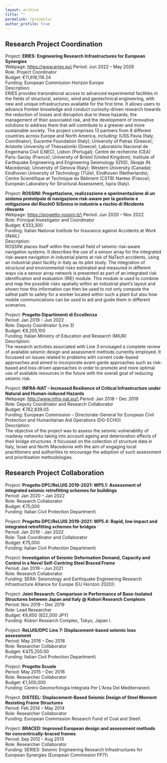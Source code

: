 ```yaml
---
layout: archive
title: ""
permalink: /projects/
author_profile: true
---
```


## Research Project Coordination
Project:	**ERIES: Engineering Research Infrastructures for European Synergies**\
Webpage: https://www.eries.eu\
Period: Jun 2022 – May 2026\
Role:	Project Coordinator\
Budget:	€11,616,118.24\
Funding:	European Commission Horizon Europe\
Description:\
  ERIES provides transnational access to advanced experimental facilities in the fields of structural, seismic, wind and geotechnical engineering, with new and unique infrastructures available for the first time. It allows users to advance frontier knowledge and conduct curiosity-driven research towards the reduction of losses and disruption due to these hazards, the management of their associated risk, and the development of innovative solutions to address them that will contribute to a greener and more sustainable society. The project comprises 13 partners from 8 different countries across Europe and North America, including: IUSS Pavia (Italy, Coordinator), Eucentre Foundation (Italy); University of Patras (Greece); Aristotle University of Thessaloniki (Greece); Laboratório Nacional de Engenharia Civil (LNEC), Lisbon (Portugal); Centre de recherche (CEA) Paris-Saclay (France); University of Bristol (United Kingdom); Institute of Earthquake Engineering and Engineering Seismology (IZIIS), Skopje (N. Macedonia); University of Genova (Italy); Western University (Canada); Eindhoven University of Technology (TU/e), Eindhoven (Netherlands); Centre Scientifique et Technique du Bâtiment (CSTB) Nantes (France); European Laboratory for Structural Assessment, Ispra (Italy).

Project:	**ROSSINI: Progettazione, realizzazione e sperimentazione di un sistema prototipale di navigazione risk-aware per la gestione e mitigazione del RischiO SiSmico in industrie a rischio di INcidente rIlevante**\
Webpage: https://progetto-rossini.it/\
Period: Jun 2020 – Nov 2022\
Role:	Principal Investigator and Coordinator\
Budget:	€333,300\
Funding:	Italian National Institute for Insurance against Accidents at Work (INAIL)\
Description:\
  ROSSINI places itself within the overall field of seismic risk-aware navigation systems. It describes the use of a sensor array for the integrated risk-aware navigation in industrial plants at risk of NaTech accidents, using an industrial plant facility in Italy as its pilot study. The integration of structural and environmental risks estimated and measured in different ways via a sensor array network is presented as part of an integrated risk identification and evaluation (RIE) module. This module is used to combine and map the possible risks spatially within an industrial plant’s layout and shown how this information can then be used to not only compute the safest path to safety for a worker located within such a plant but also how mobile communications can be used to aid and guide them in different scenarios.

Project:	**Progetto Dipartimenti di Eccellenza**\
Period: Jan 2019 – Jun 2022\
Role:	Deputy Coordinator (Line 3)\
Budget:	€8,205,100\
Funding:	Italian Ministry of Education and Research (MIUR)\
Description:\
  The research activities associated with Line 3 envisaged a complete review of available seismic design and assessment methods currently employed. It focussed on issues related to problems with current code-based approaches and aimed to incorporate avant-garde approaches such as risk-based and loss-driven approaches in order to promote and more optimal use of available resources in the future with the overall goal of reducing seismic risk.

Project:	**INFRA-NAT – Increased Resilience of Critical Infrastructure under Natural and Human-induced Hazards**\
Webpage: http://www.infra-nat.eu/\
Period: Jan 2018 – Dec 2019\
Role:	Deputy Coordinator and Research Collaborator\
Budget:	€762,839.05\
Funding:	European Commission – Directorate-General for European Civil Protection and Humanitarian Aid Operations (DG-ECHO)\
Description:\
  The objective of the project was to assess the seismic vulnerability of roadway networks taking into account ageing and deterioration effects of their bridge structures. It focussed on the collection of structure data in Italy, Israel and North Macedonia with the aim of engaging local practitioners and authorities to encourage the adoption of such assessment and prioritisation methodologies.


## Research Project Collaboration
Project:	**Progetto DPC/ReLUIS 2019-2021: WP5.1: Assessment of integrated seismic retrofitting schemes for buildings**\
Period: Jan 2020 – Jan 2022\
Role:	Research Collaborator\
Budget:	€75,000\
Funding:	Italian Civil Protection Department\

Project:	**Progetto DPC/ReLUIS 2019-2021: WP5.4: Rapid, low impact and integrated retrofitting schemes for bridges**\
Period: Jan 2019 -  Jan 2022\
Role:	Task Coordinator and Collaborator\
Budget:	€75,000\
Funding:	Italian Civil Protection Department\

Project: **Investigation of Seismic Deformation Demand, Capacity and Control in a Novel Self-Centring Steel Braced Frame**\
Period: Jan 2019 – Jun 2021\
Role:	Research Collaborator\
Funding:	SERA:  Seismology and Earthquake Engineering Research Infrastructure Alliance for Europe (EU Horizon 2020)\

Project:	**Joint Research:  Comparison in Performance of Base-Isolated Structures between Japan and Italy @ Kobori Research Complexn**\
Period: Nov 2019 – Dec 2019\
Role:	Lead Researcher\
Budget:	€6,850 (822,000 JPY)\
Funding:	Kobori Research Complex, Tokyo, Japan \

Project:	**ReLUIS/DPC Line 7: Displacement-based seismic loss assessment**\
Period: May 2016 – Dec 2018\
Role:	Researcher Collaborator\
Budget:	€475,250.00\
Funding:	Italian Civil Protection Department\

Project:	**Progetto Scuole**\
Period: May 2015 – Dec 2016\
Role:	Researcher Collaborator\
Budget:	€1,500,000\
Funding:	Centro Geomorfologia Integrata Per L'Area Del Mediterraneo\

Project:	**DiSTEEL: Displacement-Based Seismic Design of Steel Moment Resisting Frame Structures**\
Period: Feb 2014 – May 2014\
Role:	Researcher Collaborator\
Funding:	European Commission Research Fund of Coal and Steel\

Project:	**BRACED: Improved European design and assessment methods for concentrically-braced frames**\
Period: Sep 2012 - Aug 2013\
Role:	Researcher Collaborator\
Funding:	SERIES: Seismic Engineering Research Infrastructures for European Synergies (European Commission FP7)\
